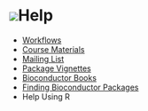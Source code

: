 ![](/images/icons/help.gif)Help
===============================

* [Workflows](/help/workflows/)
* [Course Materials](/help/course-materials/)
* [Mailing List](/help/mailing-list/)
* [Package Vignettes](/help/package-vignettes/)
* [Bioconductor Books](/help/books/)
* [Finding Bioconductor Packages](/help/bioconductor-packages/)
* Help Using R
